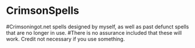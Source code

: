 # CrimsonSpells

#Crimsoningot.net spells designed by myself, as well as past defunct spells that are no longer in use.
#There is no assurance included that these will work. Credit not necessary if you use something.
